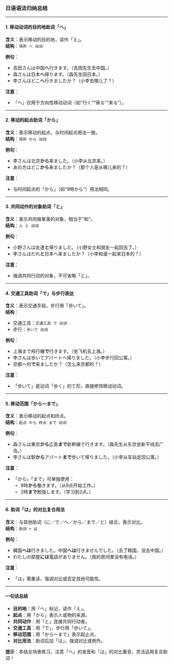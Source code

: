 ### 日语语法归纳总结

---

#### **1. 移动动词的目的地助词「へ」**  
**含义**：表示移动的目的地，读作「え」。  
**结构**：`场所 へ 动词`  

**例句**：  
- 吉田さんは中国**へ**行きます。（吉田先生去中国。）  
- 森さんは日本**へ**帰ります。（森先生回日本。）  
- 李さんはどこ**へ**行きましたか？（小李去哪儿了？）  

**注意**：  
- 「へ」仅用于方向性移动动词（如“行く”“帰る”“来る”）。  

---

#### **2. 移动的起点助词「から」**  
**含义**：表示移动的起点，与时间起点用法一致。  
**结构**：`场所 から 动词`  

**例句**：  
- 李さんは北京**から**来ました。（小李从北京来。）  
- あの方はどこ**から**来ましたか？（那个人是从哪儿来的？）  

**注意**：  
- 与时间起点的「から」（如“9時から”）用法相同。  

---

#### **3. 共同动作的对象助词「と」**  
**含义**：表示共同做某事的对象，相当于“和”。  
**结构**：`人 と 动词`  

**例句**：  
- 小野さんは友達**と**帰りました。（小野女士和朋友一起回去了。）  
- 李さんはだれ**と**日本へ来ましたか？（小李和谁一起来日本的？）  

**注意**：  
- 强调共同行动的对象，不可省略「と」。  

---

#### **4. 交通工具助词「で」与步行表达**  
**含义**：表示交通手段，步行用「歩いて」。  
**结构**：  
- 交通工具：`交通工具 で 动词`  
- 步行：`歩いて 动词`  

**例句**：  
- 上海まで飛行機**で**行きます。（坐飞机去上海。）  
- 李さんは歩いてアパートへ帰りました。（小李步行回公寓。）  
- 京都へ何**で**来ましたか？（怎么来京都的？）  

**注意**：  
- 「歩いて」是动词「歩く」的て形，直接修饰移动动词。  

---

#### **5. 移动范围「から～まで」**  
**含义**：表示移动的起点和终点。  
**结构**：`起点 から 终点 まで 动词`  

**例句**：  
- 森さんは東京**から**広島**まで**新幹線で行きます。（森先生从东京坐新干线去广岛。）  
- 李さんは駅**から**アパート**まで**歩いて帰りました。（小李从车站走回公寓。）  

**注意**：  
- 「から」「まで」可单独使用：  
  - 9時**から**働きます。（从9点开始工作。）  
  - 2時**まで**勉強します。（学习到2点。）  

---

#### **6. 助词「は」的对比复合用法**  
**含义**：与其他助词（に／で／へ／から／まで／と）结合，表示对比。  
**结构**：`助词 + は`  

**例句**：  
- 韓国**へは**行きました。中国**へは**行きませんでした。（去了韩国，没去中国。）  
- わたしの部屋**には**電話がありません。（我的房间里没有电话。）  

**注意**：  
- 「は」需重读，强调对比或否定其他可能性。  

---

#### **一句话总结**  
- **目的地**：用「へ」标记，读作「え」。  
- **起点**：用「から」表示人或物的来源。  
- **共同动作**：用「と」连接共同行动者。  
- **交通工具**：用「で」，步行用「歩いて」。  
- **移动范围**：用「から～まで」表示起止点。  
- **对比用法**：助词后加「は」，强调对比或例外。  

**提示**：多结合场景练习，注意「へ」的发音和「は」的对比重音，灵活运用复合助词！